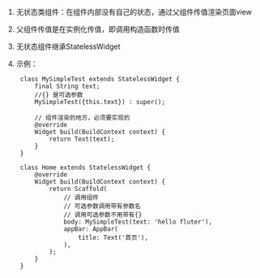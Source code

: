 1. 无状态类组件：在组件内部没有自己的状态，通过父组件传值渲染页面view

2. 父组件传值是在实例化传值，即调用构造函数时传值

3. 无状态组件继承StatelessWidget 

4. 示例：

        class MySimpleTest extends StatelessWidget {
            final String text;
            //{} 是可选参数
            MySimpleTest({this.text}) : super();

            // 组件渲染的地方，必须要实现的
            @override
            Widget build(BuildContext context) {
                return Text(text);
            }
        }

        class Home extends StatelessWidget {
            @override
            Widget build(BuildContext context) {
                return Scaffold(
                    // 调用组件
                    // 可选参数调用带有参数名
                    // 调用可选参数不用带有{}
                    body: MySimpleTest(text: 'hello fluter'),
                    appBar: AppBar(
                        title: Text('首页'),
                    ),
                );
            }
        }